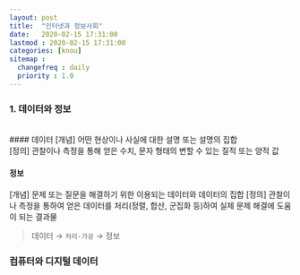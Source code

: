 ```yaml
---
layout: post
title:  "인터넷과 정보사회"
date:   2020-02-15 17:31:00 
lastmod : 2020-02-15 17:31:00
categories: [knou]
sitemap :
  changefreq : daily
  priority : 1.0
---
```


### 1. 데이터와 정보
<br>
#### 데이터
[개념]
어떤 현상이나 사실에 대한 설명 또는 설명의 집합
<br>
[정의]
관찰이나 측정을 통해 얻은 수치, 문자 형태의 변할 수 있는 질적 또는 양적 값
<br>

#### 정보
[개념]
문제 또는 질문을 해결하기 위한 이용되는 데이터와 데이터의 집합
[정의]
관찰이나 측정을 통하여 얻은 데이터를 처리(정렬, 합산, 군집화 등)하여 실제 문제 해결에 도움이 되는 결과물

> 데이터 → `처리·가공` → 정보


<div class="divider"></div>

### 컴퓨터와 디지털 데이터
